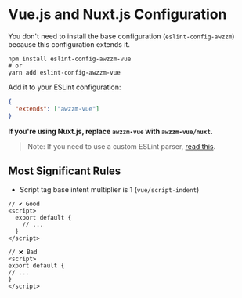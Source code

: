 # Vue.js and Nuxt.js Configuration
You don't need to install the base configuration (`eslint-config-awzzm`)
because this configuration extends it.

```shell script
npm install eslint-config-awzzm-vue
# or
yarn add eslint-config-awzzm-vue
```

Add it to your ESLint configuration:
```json
{
  "extends": ["awzzm-vue"]
}
```

**If you're using Nuxt.js, replace `awzzm-vue` with `awzzm-vue/nuxt`.**

> Note: If you need to use a custom ESLint parser, [read this](https://eslint.vuejs.org/user-guide/#how-to-use-a-custom-parser).

## Most Significant Rules
- Script tag base intent multiplier is 1 (`vue/script-indent`)
```vue
// ✔️ Good
<script>
  export default {
    // ...
  }
</script>

// ❌ Bad
<script>
export default {
// ...
}
</script>
```
